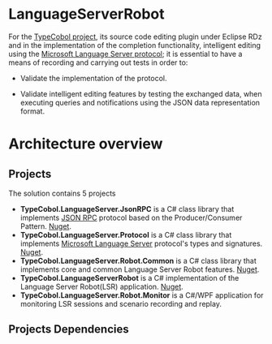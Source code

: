 # LanguageServerRobot

For the [TypeCobol project](https://github.com/TypeCobolTeam/TypeCobol), its source code editing plugin under Eclipse RDz and in the implementation of the completion functionality, intelligent editing using the [Microsoft Language Server protocol](https://github.com/Microsoft/language-server-protocol); it is essential to have a means of recording and carrying out tests in order to:



- Validate the implementation of the protocol. 



- Validate intelligent editing features by testing the exchanged data, when executing queries and notifications using the JSON data representation format.

# Architecture overview
## Projects
The solution contains 5 projects
- **TypeCobol.LanguageServer.JsonRPC** is a C# class library that implements [JSON RPC](https://en.wikipedia.org/wiki/JSON-RPC) protocol based on the Producer/Consumer Pattern. [Nuget](https://www.nuget.org/packages/TypeCobol.LanguageServer.JsonRPC).
- **TypeCobol.LanguageServer.Protocol** is a C# class library that implements [Microsoft Language Server](https://github.com/Microsoft/language-server-protocol) protocol's types and signatures. [Nuget](https://www.nuget.org/packages/TypeCobol.LanguageServer.Protocol).
- **TypeCobol.LanguageServer.Robot.Common** is a C# class library that implements core and common Language Server Robot features. [Nuget](https://www.nuget.org/packages/TypeCobol.LanguageServer.Robot.Common).
- **TypeCobol.LanguageServerRobot** is a C# implementation of the Language Server Robot(LSR) application. [Nuget](https://www.nuget.org/packages/TypeCobol.LanguageServerRobot).
- **TypeCobol.LanguageServer.Robot.Monitor** is a C#/WPF application for monitoring LSR sessions and scenario recording and replay.
## Projects Dependencies
